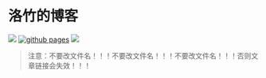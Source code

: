 # 洛竹的博客

[![](https://img.shields.io/website-up-down-green-red/https/youngjuing.js.org.svg)](https://youngjuning.js.org)
[![github pages](https://github.com/youngjuning/youngjuning.github.io/actions/workflows/gh-pages.yml/badge.svg)](https://github.com/youngjuning/youngjuning.github.io/actions/workflows/gh-pages.yml)
[![](https://img.shields.io/badge/Made%20with-Markdown-1f425f.svg)](https://guides.github.com/features/mastering-markdown/)

> 注意：不要改文件名！！！不要改文件名！！！不要改文件名！！！否则文章链接会失效！！！

<!-- - [Styilz](https://84a247.myshopify.com/collections/all): 一个基于 shopify 的独立站 -->
